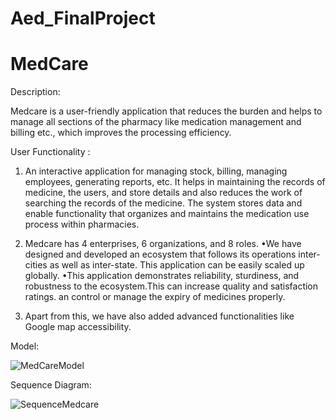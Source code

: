 # Aed_FinalProject
# MedCare

Description:

Medcare is a user-friendly application that reduces the burden and helps to manage all sections of the pharmacy like medication management and billing etc., which improves the processing efficiency.

User Functionality :

1) An interactive application for managing stock, billing, managing employees, generating reports, etc. It helps in maintaining the records of medicine, the users, and store details and also reduces the work of searching the records of the medicine. The system stores data and enable functionality that organizes and maintains the medication use process within pharmacies.

2) Medcare has 4 enterprises, 6 organizations, and 8 roles. •We have designed and developed an ecosystem that follows its operations inter-cities as well as inter-state. This application can be easily scaled up globally. •This application demonstrates reliability, sturdiness, and robustness to the ecosystem.This can increase quality and satisfaction ratings. an control or manage the expiry of medicines properly.

3) Apart from this, we have also added advanced functionalities like Google map accessibility.

Model:

![MedCareModel](https://user-images.githubusercontent.com/112993464/206947399-4e51e690-d559-42df-ad77-d68a62c2ccb8.jpg)

Sequence Diagram:

![SequenceMedcare](https://user-images.githubusercontent.com/112993464/206947616-0e719df7-1408-4637-9a06-6c3e7fd235cf.jpg)





